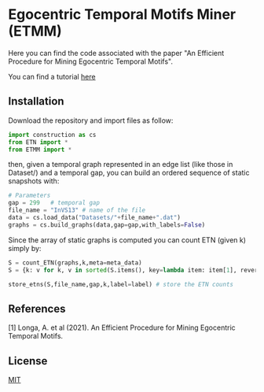 # Egocentric Temporal Motifs Miner (ETMM)
Here you can find the code associated with the paper "An Efficient Procedure for Mining Egocentric
Temporal Motifs".  

You can find a tutorial [here](https://antoniolonga.github.io/posts/ETMM.html)

## Installation
Download the repository and import files as follow:

```python
import construction as cs
from ETN import *
from ETMM import *
```
then, given a temporal graph represented in an edge list (like those in Dataset/) and a temporal gap, you can build an ordered sequence of static snapshots with:

```python
# Parameters 
gap = 299   # temporal gap
file_name = "InVS13" # name of the file
data = cs.load_data("Datasets/"+file_name+".dat")
graphs = cs.build_graphs(data,gap=gap,with_labels=False)
```
Since the array of static graphs is computed you can count ETN (given k) simply by:
```python
S = count_ETN(graphs,k,meta=meta_data)
S = {k: v for k, v in sorted(S.items(), key=lambda item: item[1], reverse=1)}

store_etns(S,file_name,gap,k,label=label) # store the ETN counts
```

## References
[1] Longa, A. et al (2021). An Efficient Procedure for Mining Egocentric
Temporal Motifs.

## License
[MIT](https://choosealicense.com/licenses/mit/)
